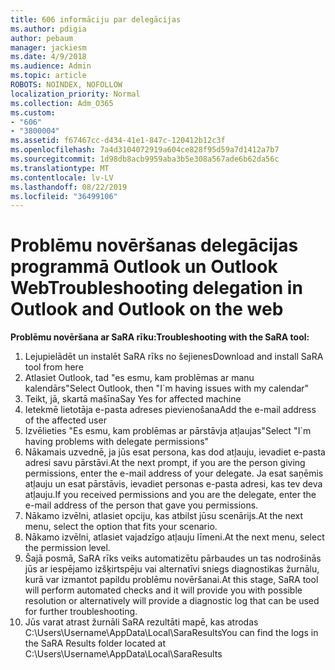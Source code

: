 ```yaml
---
title: 606 informāciju par delegācijas
ms.author: pdigia
author: pebaum
manager: jackiesm
ms.date: 4/9/2018
ms.audience: Admin
ms.topic: article
ROBOTS: NOINDEX, NOFOLLOW
localization_priority: Normal
ms.collection: Adm_O365
ms.custom:
- "606"
- "3800004"
ms.assetid: f67467cc-d434-41e1-847c-120412b12c3f
ms.openlocfilehash: 7a4d3104072919a604ce828f95d59a7d1412a7b7
ms.sourcegitcommit: 1d98db8acb9959aba3b5e308a567ade6b62da56c
ms.translationtype: MT
ms.contentlocale: lv-LV
ms.lasthandoff: 08/22/2019
ms.locfileid: "36499106"
---
```

# <a name="troubleshooting-delegation-in-outlook-and-outlook-on-the-web"></a><span data-ttu-id="4f610-102">Problēmu novēršanas delegācijas programmā Outlook un Outlook Web</span><span class="sxs-lookup"><span data-stu-id="4f610-102">Troubleshooting delegation in Outlook and Outlook on the web</span></span>

<span data-ttu-id="4f610-103">**Problēmu novēršana ar SaRA rīku:**</span><span class="sxs-lookup"><span data-stu-id="4f610-103">**Troubleshooting with the SaRA tool:**</span></span>

1. <span data-ttu-id="4f610-104">Lejupielādēt un instalēt SaRA rīks no šejienes</span><span class="sxs-lookup"><span data-stu-id="4f610-104">Download and install SaRA tool from here</span></span>
1. <span data-ttu-id="4f610-105">Atlasiet Outlook, tad "es esmu, kam problēmas ar manu kalendārs"</span><span class="sxs-lookup"><span data-stu-id="4f610-105">Select Outlook, then "I\`m having issues with my calendar"</span></span>
1. <span data-ttu-id="4f610-106">Teikt, jā, skartā mašīna</span><span class="sxs-lookup"><span data-stu-id="4f610-106">Say Yes for affected machine</span></span>
1. <span data-ttu-id="4f610-107">Ietekmē lietotāja e-pasta adreses pievienošana</span><span class="sxs-lookup"><span data-stu-id="4f610-107">Add the e-mail address of the affected user</span></span>
1. <span data-ttu-id="4f610-108">Izvēlieties "Es esmu, kam problēmas ar pārstāvja atļaujas"</span><span class="sxs-lookup"><span data-stu-id="4f610-108">Select "I\`m having problems with delegate permissions"</span></span>
1. <span data-ttu-id="4f610-109">Nākamais uzvednē, ja jūs esat persona, kas dod atļauju, ievadiet e-pasta adresi savu pārstāvi.</span><span class="sxs-lookup"><span data-stu-id="4f610-109">At the next prompt, if you are the person giving permissions, enter the e-mail address of your delegate.</span></span> <span data-ttu-id="4f610-110">Ja esat saņēmis atļauju un esat pārstāvis, ievadiet personas e-pasta adresi, kas tev deva atļauju.</span><span class="sxs-lookup"><span data-stu-id="4f610-110">If you received permissions and you are the delegate, enter the e-mail address of the person that gave you permissions.</span></span>
1. <span data-ttu-id="4f610-111">Nākamo izvēlni, atlasiet opciju, kas atbilst jūsu scenārijs.</span><span class="sxs-lookup"><span data-stu-id="4f610-111">At the next menu, select the option that fits your scenario.</span></span>
1. <span data-ttu-id="4f610-112">Nākamo izvēlni, atlasiet vajadzīgo atļauju līmeni.</span><span class="sxs-lookup"><span data-stu-id="4f610-112">At the next menu, select the permission level.</span></span>
1. <span data-ttu-id="4f610-113">Šajā posmā, SaRA rīks veiks automatizētu pārbaudes un tas nodrošinās jūs ar iespējamo izšķirtspēju vai alternatīvi sniegs diagnostikas žurnālu, kurā var izmantot papildu problēmu novēršanai.</span><span class="sxs-lookup"><span data-stu-id="4f610-113">At this stage, SaRA tool will perform automated checks and it will provide you with possible resolution or alternatively will provide a diagnostic log that can be used for further troubleshooting.</span></span>
1. <span data-ttu-id="4f610-114">Jūs varat atrast žurnāli SaRA rezultāti mapē, kas atrodas C:\Users\Username\AppData\Local\SaraResults</span><span class="sxs-lookup"><span data-stu-id="4f610-114">You can find the logs in the SaRA Results folder located at C:\Users\Username\AppData\Local\SaraResults</span></span>

